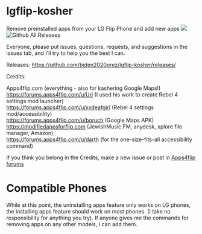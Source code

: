 # lgflip-kosher
Remove preinstalled apps from your LG Flip Phone and add new apps
![](https://visitor-badge.glitch.me/badge?page_id=biden2020prez.lgflip-kosher&left_color=black&right_color=blue) 
![Github All Releases](https://img.shields.io/github/downloads/biden2020prez/lgflip-kosher/total.svg)

Everyone, please put issues, questions, requests, and suggestions in the issues tab, and I'll try to help you the best I can.

Releases: https://github.com/biden2020prez/lgflip-kosher/releases/

Credits: 

Apps4flip.com (everything - also for kashering Google Maps!)<br />
https://forums.apps4flip.com/u/Uri (I used his work to create Rebel 4 settings mod launcher)<br />
https://forums.apps4flip.com/u/xxdeafgirl (Rebel 4 settings mod/accessibility)<br />
https://forums.apps4flip.com/u/boruch (Google Maps APK)<br />
https://modifiedappsforflip.com (JewishMusic.FM, anydesk, xplore file manager, Amazon)<br />
https://forums.apps4flip.com/u/darth (for the one-size-fits-all accessibility command)<br/>

If you think you belong in the Credits, make a new issue or post in [Apps4flip forums](https://forums.apps4flip.com/d/631-i-made-a-very-easy-diy-filter-for-dummies-with-lg-phones/)

# Compatible Phones
While at this point, the uninstalling apps feature only works on LG phones, the installing apps feature should work on most phones. (I take no responsibility for anything you try).
If anyone gives me the commands for removing apps on any other models, I can add them.

